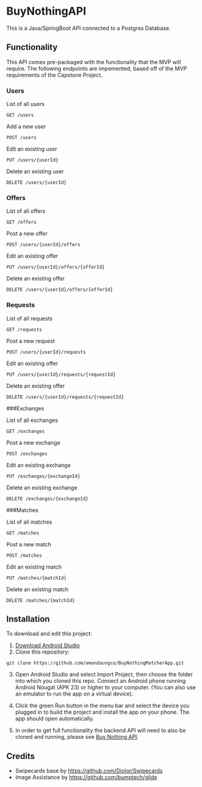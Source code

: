 # BuyNothingAPI

This is a Java/SpringBoot API connected to a Postgres Database.

## Functionality
This API comes pre-packaged with the functionality that the MVP will require. The following endpoints are impemented, based off of the MVP requirements of the Capstone Project.

### Users

List of all users
```
GET /users
```

Add a new user
```
POST /users
```

Edit an existing user
```
PUT /users/{userId}
```

Delete an existing user
```
DELETE /users/{userId}
```
### Offers

List of all offers
```
GET /offers
```

Post a new offer
```
POST /users/{userId}/offers
```

Edit an existing offer
```
PUT /users/{userId}/offers/{offerId}
```

Delete an existing offer
```
DELETE /users/{userId}/offers/{offerId}
```

### Requests

List of all requests
```
GET /requests
```

Post a new request
```
POST /users/{userId}/requests
```

Edit an existing offer
```
PUT /users/{userId}/requests/{requestId}
```

Delete an existing offer
```
DELETE /users/{userId}/requests/{requestId}
```

###Exchanges

List of all exchanges
```
GET /exchanges
```

Post a new exchange
```
POST /exchanges
```

Edit an existing exchange
```
PUT /exchanges/{exchangeId}
```

Delete an existing exchange
```
DELETE /exchanges/{exchangeId}
```
###Matches

List of all matches
```
GET /matches
```

Post a new match
```
POST /matches
```

Edit an existing match
```
PUT /matches/{matchId}
```

Delete an existing match
```
DELETE /matches/{matchId}
```



## Installation

To download and edit this project: 
1. [Download Android Studio](https://developer.android.com/studio/)
2. Clone this repository:
```
git clone https://github.com/amandaungco/BuyNothingMatcherApp.git
```
3. Open Android Studio and select Import Project, then choose the folder into which you cloned this repo.
Connect an Android phone running Android Nougat (APK 23) or higher to your computer. (You can also use an emulator to run the app on a virtual device).

4. Click the green Run button in the menu bar and select the device you plugged in to build the project and install the app on your phone. The app should open automatically.

5. In order to get full functionality the backend API will need to also be cloned and running, please see [Buy Nothing API](https://github.com/amandaungco/capstoneBuyNothingAPI).

## Credits

 * Swipecards base by https://github.com/Diolor/Swipecards
 * Image Assistance by https://github.com/bumptech/glide
